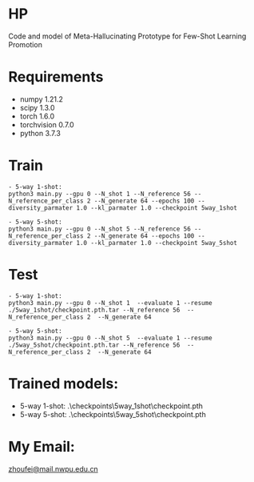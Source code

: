 # HP
Code and model of Meta-Hallucinating Prototype for Few-Shot Learning Promotion

# Requirements
- numpy  1.21.2
- scipy  1.3.0
- torch  1.6.0
- torchvision  0.7.0
- python 3.7.3

# Train
```
- 5-way 1-shot:
python3 main.py --gpu 0 --N_shot 1 --N_reference 56 --N_reference_per_class 2 --N_generate 64 --epochs 100 --diversity_parmater 1.0 --kl_parmater 1.0 --checkpoint 5way_1shot

- 5-way 5-shot:
python3 main.py --gpu 0 --N_shot 5 --N_reference 56 --N_reference_per_class 2 --N_generate 64 --epochs 100 --diversity_parmater 1.0 --kl_parmater 1.0 --checkpoint 5way_5shot

```
# Test
```
- 5-way 1-shot:
python3 main.py --gpu 0 --N_shot 1  --evaluate 1 --resume ./5way_1shot/checkpoint.pth.tar --N_reference 56  --N_reference_per_class 2  --N_generate 64

- 5-way 5-shot:
python3 main.py --gpu 0 --N_shot 5  --evaluate 1 --resume ./5way_5shot/checkpoint.pth.tar --N_reference 56  --N_reference_per_class 2  --N_generate 64
```
# Trained models:
- 5-way 1-shot:
 .\checkpoints\5way_1shot\checkpoint.pth
- 5-way 5-shot:
 .\checkpoints\5way_5shot\checkpoint.pth
# My Email:
zhoufei@mail.nwpu.edu.cn
